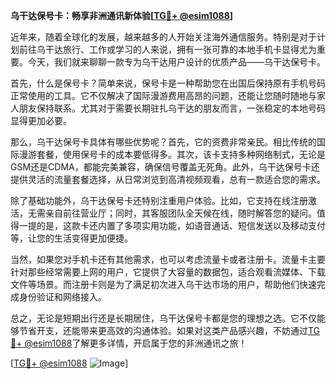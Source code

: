 **乌干达保号卡：畅享非洲通讯新体验[[TG💪+ @esim1088](https://t.me/s/esim1088)]**

近年来，随着全球化的发展，越来越多的人开始关注海外通信服务。特别是对于计划前往乌干达旅行、工作或学习的人来说，拥有一张可靠的本地手机卡显得尤为重要。今天，我们就来聊聊一款专为乌干达用户设计的优质产品——乌干达保号卡。

首先，什么是保号卡？简单来说，保号卡是一种帮助您在出国后保持原有手机号码正常使用的工具。它不仅解决了国际漫游费用高昂的问题，还能让您随时随地与家人朋友保持联系。尤其对于需要长期驻扎乌干达的朋友而言，一张稳定的本地号码显得更加必要。

那么，乌干达保号卡具体有哪些优势呢？首先，它的资费非常亲民。相比传统的国际漫游套餐，使用保号卡的成本要低得多。其次，该卡支持多种网络制式，无论是GSM还是CDMA，都能完美兼容，确保信号覆盖无死角。此外，乌干达保号卡还提供灵活的流量套餐选择，从日常浏览到高清视频观看，总有一款适合您的需求。

除了基础功能外，乌干达保号卡还特别注重用户体验。比如，它支持在线注册激活，无需亲自前往营业厅；同时，其客服团队全天候在线，随时解答您的疑问。值得一提的是，这款卡还内置了多项实用功能，如语音通话、短信发送以及移动支付等，让您的生活变得更加便捷。

当然，如果您对手机卡还有其他需求，也可以考虑流量卡或者注册卡。流量卡主要针对那些经常需要上网的用户，它提供了大容量的数据包，适合观看流媒体、下载文件等场景。而注册卡则是为了满足初次进入乌干达市场的用户，帮助他们快速完成身份验证和网络接入。

总之，无论是短期出行还是长期居住，乌干达保号卡都是您的理想之选。它不仅能够节省开支，还能带来更高效的沟通体验。如果对这类产品感兴趣，不妨通过[TG💪+ @esim1088](https://t.me/s/esim1088)了解更多详情，开启属于您的非洲通讯之旅！

[[TG💪+ @esim1088](https://t.me/s/esim1088) ![Image](https://i.postimg.cc/4NQfJmqS/Snipaste-2025-05-13-00-14-12.png)]